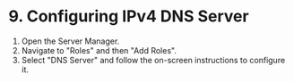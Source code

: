 # 9. Configuring IPv4 DNS Server

1. Open the Server Manager.
2. Navigate to "Roles" and then "Add Roles".
3. Select "DNS Server" and follow the on-screen instructions to configure it.
